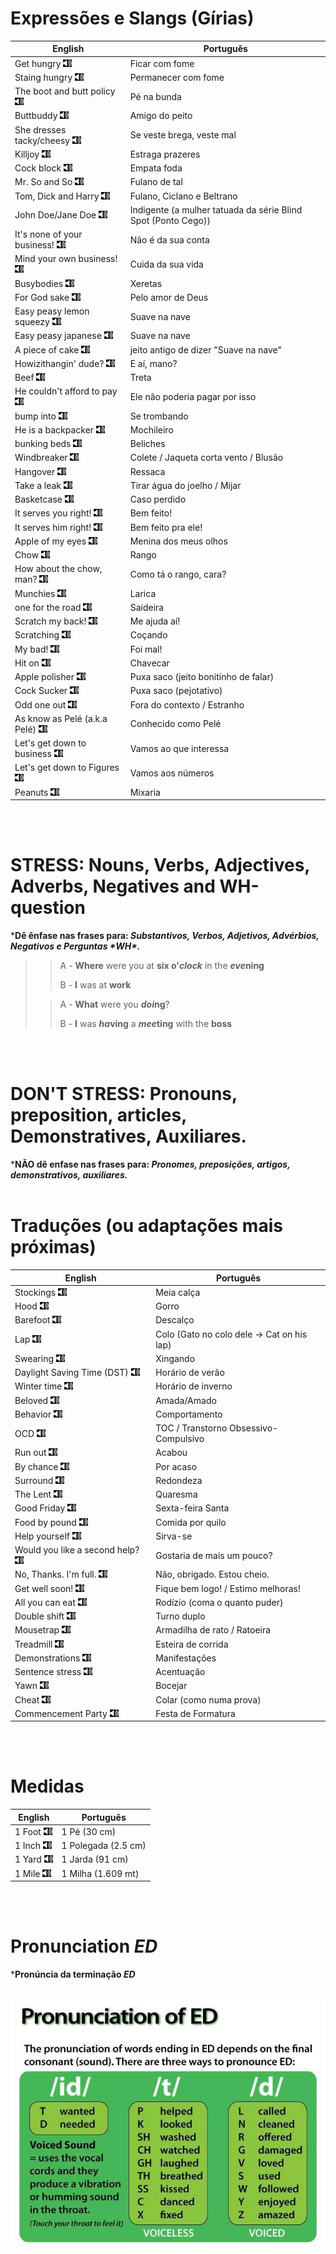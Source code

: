 # Expressões e Slangs (Gírias)

| English  | Português |
| -------- | ------- |
| Get hungry [![Ouvir](./img/speaker.png)](https://translate.google.com/?sl=en&tl=pt&text=Get%20hungry&op=translate "Ouvir") | Ficar com fome |
| Staing hungry [![Ouvir](./img/speaker.png)](https://translate.google.com/?sl=en&tl=pt&text=Stay%20hungry&op=translate "Ouvir") | Permanecer com fome |
| The boot and butt policy [![Ouvir](./img/speaker.png)](https://translate.google.com/?sl=en&tl=pt&text=The%20boot%20and%20butt%20policy&op=translate "Ouvir") | Pé na bunda |
| Buttbuddy [![Ouvir](./img/speaker.png)](https://translate.google.com/?sl=en&tl=pt&text=Buttbuddy&op=translate "Ouvir") | Amigo do peito |
| She dresses tacky/cheesy [![Ouvir](./img/speaker.png)](https://translate.google.com/?sl=en&tl=pt&text=She%20dresses%20tacky/cheesy&op=translate "Ouvir") | Se veste brega, veste mal |
| Killjoy [![Ouvir](./img/speaker.png)](https://translate.google.com/?sl=en&tl=pt&text=Killjoy&op=translate "Ouvir") | Estraga prazeres |
| Cock block [![Ouvir](./img/speaker.png)](https://translate.google.com/?sl=en&tl=pt&text=Cock%20block&op=translate "Ouvir") | Empata foda |
| Mr. So and So [![Ouvir](./img/speaker.png)](https://translate.google.com/?sl=en&tl=pt&text=Mr.%20So%20and%20So&op=translate "Ouvir") | Fulano de tal |
| Tom, Dick and Harry [![Ouvir](./img/speaker.png)](https://translate.google.com/?sl=en&tl=pt&text=Tom,%20Dick%20and%20Harry&op=translate "Ouvir") | Fulano, Ciclano e Beltrano |
| John Doe/Jane Doe [![Ouvir](./img/speaker.png)](https://translate.google.com/?sl=en&tl=pt&text=John%20Doe/Jane%20Doe&op=translate "Ouvir") | Indigente (a mulher tatuada da série Blind Spot (Ponto Cego)) |
| It's none of your business! [![Ouvir](./img/speaker.png)](https://translate.google.com/?sl=en&tl=pt&text=It's%20none%20of%20your%20business!&op=translate "Ouvir") | Não é da sua conta |
| Mind your own business! [![Ouvir](./img/speaker.png)](https://translate.google.com/?sl=en&tl=pt&text=Mind%20your%20own%20business!&op=translate "Ouvir") | Cuida da sua vida |
| Busybodies [![Ouvir](./img/speaker.png)](https://translate.google.com/?sl=en&tl=pt&text=Busybodies&op=translate "Ouvir") | Xeretas |
| For God sake [![Ouvir](./img/speaker.png)](https://translate.google.com/?sl=en&tl=pt&text=For%20God%20sake&op=translate "Ouvir") | Pelo amor de Deus |
| Easy peasy lemon squeezy [![Ouvir](./img/speaker.png)](https://translate.google.com/?sl=en&tl=pt&text=Easy%20peasy%20lemon%20squeezy&op=translate "Ouvir") | Suave na nave |
| Easy peasy japanese [![Ouvir](./img/speaker.png)](https://translate.google.com/?sl=en&tl=pt&text=Easy%20peasy%20japanese&op=translate "Ouvir") | Suave na nave |
| A piece of cake [![Ouvir](./img/speaker.png)](https://translate.google.com/?sl=en&tl=pt&text=A%20piece%20of%20cake&op=translate "Ouvir") | jeito antigo de dizer "Suave na nave" |
| Howizithangin' dude? [![Ouvir](./img/speaker.png)](https://translate.google.com/?sl=en&tl=pt&text=Howizithangin'%20dude?&op=translate "Ouvir") | E aí, mano? |
| Beef [![Ouvir](./img/speaker.png)](https://translate.google.com/?sl=en&tl=pt&text=Beef&op=translate "Ouvir") | Treta |
| He couldn't afford to pay [![Ouvir](./img/speaker.png)](https://translate.google.com/?sl=en&tl=pt&text=He%20couldn't%20afford%20to%20pay&op=translate "Ouvir") | Ele não poderia pagar por isso |
| bump into [![Ouvir](./img/speaker.png)](https://translate.google.com/?sl=en&tl=pt&text=bump%20into&op=translate "Ouvir") | Se trombando |
| He is a backpacker [![Ouvir](./img/speaker.png)](https://translate.google.com/?sl=en&tl=pt&text=He%20is%20a%20backpacker&op=translate "Ouvir") | Mochileiro |
| bunking beds [![Ouvir](./img/speaker.png)](https://translate.google.com/?sl=en&tl=pt&text=bunking%20beds&op=translate "Ouvir") | Beliches |
| Windbreaker [![Ouvir](./img/speaker.png)](https://translate.google.com/?sl=en&tl=pt&text=Windbreaker&op=translate "Ouvir") | Colete / Jaqueta corta vento / Blusão |
| Hangover [![Ouvir](./img/speaker.png)](https://translate.google.com/?sl=en&tl=pt&text=Hangover&op=translate "Ouvir") | Ressaca |
| Take a leak [![Ouvir](./img/speaker.png)](https://translate.google.com/?sl=en&tl=pt&text=Take%20a%20leak&op=translate "Ouvir") | Tirar água do joelho / Mijar |
| Basketcase [![Ouvir](./img/speaker.png)](https://translate.google.com/?sl=en&tl=pt&text=Basketcase&op=translate "Ouvir") | Caso perdido |
| It serves you right! [![Ouvir](./img/speaker.png)](https://translate.google.com/?sl=en&tl=pt&text=It%20serves%20you%20right!&op=translate "Ouvir") | Bem feito! |
| It serves him right! [![Ouvir](./img/speaker.png)](https://translate.google.com/?sl=en&tl=pt&text=It%20serves%20him%20right!&op=translate "Ouvir") | Bem feito pra ele! |
| Apple of my eyes [![Ouvir](./img/speaker.png)](https://translate.google.com/?sl=en&tl=pt&text=Apple%20of%20my%20eyes&op=translate "Ouvir") | Menina dos meus olhos |
| Chow [![Ouvir](./img/speaker.png)](https://translate.google.com/?sl=en&tl=pt&text=Chow&op=translate "Ouvir") | Rango |
| How about the chow, man? [![Ouvir](./img/speaker.png)](https://translate.google.com/?sl=en&tl=pt&text=How%20about%20the%20chow,%20man?&op=translate "Ouvir") | Como tá o rango, cara? |
| Munchies [![Ouvir](./img/speaker.png)](https://translate.google.com/?sl=en&tl=pt&text=Munchies&op=translate "Ouvir") | Larica |
| one for the road [![Ouvir](./img/speaker.png)](https://translate.google.com/?sl=en&tl=pt&text=one%20for%20the%20road&op=translate "Ouvir") | Saideira |
| Scratch my back! [![Ouvir](./img/speaker.png)](https://translate.google.com/?sl=en&tl=pt&text=Scratch%20my%20back!&op=translate "Ouvir") | Me ajuda aí! |
| Scratching [![Ouvir](./img/speaker.png)](https://translate.google.com/?sl=en&tl=pt&text=Scratching&op=translate "Ouvir") | Coçando |
| My bad! [![Ouvir](./img/speaker.png)](https://translate.google.com/?sl=en&tl=pt&text=My%20bad!&op=translate "Ouvir") | Foi mal! |
| Hit on [![Ouvir](./img/speaker.png)](https://translate.google.com/?sl=en&tl=pt&text=Hit%20on&op=translate "Ouvir") | Chavecar |
| Apple polisher [![Ouvir](./img/speaker.png)](https://translate.google.com/?sl=en&tl=pt&text=Apple%20polisher&op=translate "Ouvir") | Puxa saco (jeito bonitinho de falar) |
| Cock Sucker [![Ouvir](./img/speaker.png)](https://translate.google.com/?sl=en&tl=pt&text=Cock%20Sucker&op=translate "Ouvir") | Puxa saco (pejotativo) |
| Odd one out [![Ouvir](./img/speaker.png)](https://translate.google.com/?sl=en&tl=pt&text=Odd%20one%20out&op=translate "Ouvir") | Fora do contexto / Estranho |
| As know as Pelé (a.k.a Pelé) [![Ouvir](./img/speaker.png)](https://translate.google.com/?sl=en&tl=pt&text=As%20know%20as%20Pelé&op=translate "Ouvir") | Conhecido como Pelé |
| Let's get down to business [![Ouvir](./img/speaker.png)](https://translate.google.com/?sl=en&tl=pt&text=Let's%20get%20down%20to%20business&op=translate "Ouvir") | Vamos ao que interessa |
| Let's get down to Figures [![Ouvir](./img/speaker.png)](https://translate.google.com/?sl=en&tl=pt&text=Let's%20get%20down%20to%20Figures&op=translate "Ouvir") | Vamos aos números |
| Peanuts [![Ouvir](./img/speaker.png)](https://translate.google.com/?sl=en&tl=pt&text=Peanuts&op=translate "Ouvir") | Mixaria |


<br/><br/>

# STRESS: Nouns, Verbs, Adjectives, Adverbs, Negatives and WH-question
\***Dê ênfase nas frases para: *Substantivos, Verbos, Adjetivos, Advérbios, Negativos e Perguntas \*WH\*.***
>> A - **Where** were you at **six o'*clock*** in the ***eve*ning**
>> 
>> B - **I** was at **work**
> 
>> A - **What** were you ***doi*ng**?
>>
>> B - **I** was ***ha*ving** a ***mee*ting** with the **boss**

<br/><br/>

# DON'T STRESS: Pronouns, preposition, articles, Demonstratives, Auxiliares.
\***NÃO dê enfase nas frases para: *Pronomes, preposições, artigos, demonstrativos, auxiliares.***
<br/><br/>

# Traduções (ou adaptações mais próximas)

| English  | Português |
| -------- | -------  |
| Stockings [![Ouvir](./img/speaker.png)](https://translate.google.com/?sl=en&tl=pt&text=Stockings&op=translate "Ouvir") | Meia calça |
| Hood [![Ouvir](./img/speaker.png)](https://translate.google.com/?sl=en&tl=pt&text=Hood&op=translate "Ouvir") | Gorro |
| Barefoot [![Ouvir](./img/speaker.png)](https://translate.google.com/?sl=en&tl=pt&text=Barefoot&op=translate "Ouvir") | Descalço |
| Lap [![Ouvir](./img/speaker.png)](https://translate.google.com/?sl=en&tl=pt&text=Lap&op=translate "Ouvir") | Colo (Gato no colo dele -> Cat on his lap) |
| Swearing [![Ouvir](./img/speaker.png)](https://translate.google.com/?sl=en&tl=pt&text=Swearing&op=translate "Ouvir") | Xingando |
| Daylight Saving Time (DST) [![Ouvir](./img/speaker.png)](https://translate.google.com/?sl=en&tl=pt&text=Daylight%20Saving%20Time%20(DST)&op=translate "Ouvir") | Horário de verão |
| Winter time [![Ouvir](./img/speaker.png)](https://translate.google.com/?sl=en&tl=pt&text=Winter%20time&op=translate "Ouvir") | Horário de inverno |
| Beloved [![Ouvir](./img/speaker.png)](https://translate.google.com/?sl=en&tl=pt&text=Beloved&op=translate "Ouvir") | Amada/Amado |
| Behavior [![Ouvir](./img/speaker.png)](https://translate.google.com/?sl=en&tl=pt&text=Behavior&op=translate "Ouvir") | Comportamento |
| OCD [![Ouvir](./img/speaker.png)](https://translate.google.com/?sl=en&tl=pt&text=OCD&op=translate "Ouvir") | TOC / Transtorno Obsessivo-Compulsivo |
| Run out [![Ouvir](./img/speaker.png)](https://translate.google.com/?sl=en&tl=pt&text=Run%20out&op=translate "Ouvir") | Acabou |
| By chance [![Ouvir](./img/speaker.png)](https://translate.google.com/?sl=en&tl=pt&text=By%20chance&op=translate "Ouvir") | Por acaso |
| Surround [![Ouvir](./img/speaker.png)](https://translate.google.com/?sl=en&tl=pt&text=Surround&op=translate "Ouvir") | Redondeza |
| The Lent [![Ouvir](./img/speaker.png)](https://translate.google.com/?sl=en&tl=pt&text=The%20Lent&op=translate "Ouvir") | Quaresma |
| Good Friday [![Ouvir](./img/speaker.png)](https://translate.google.com/?sl=en&tl=pt&text=Good%20Friday&op=translate "Ouvir") | Sexta-feira Santa |
| Food by pound [![Ouvir](./img/speaker.png)](https://translate.google.com/?sl=en&tl=pt&text=Food%20by%20pound&op=translate "Ouvir") | Comida por quilo |
| Help yourself [![Ouvir](./img/speaker.png)](https://translate.google.com/?sl=en&tl=pt&text=Help%20yourself&op=translate "Ouvir") | Sirva-se |
| Would you like a second help? [![Ouvir](./img/speaker.png)](https://translate.google.com/?sl=en&tl=pt&text=Would%20you%20like%20a%20second%20help?&op=translate "Ouvir") | Gostaria de mais um pouco? |
| No, Thanks. I'm full. [![Ouvir](./img/speaker.png)](https://translate.google.com/?sl=en&tl=pt&text=No,%20Thanks.%20I'm%20full.&op=translate "Ouvir") | Não, obrigado. Estou cheio. |
| Get well soon! [![Ouvir](./img/speaker.png)](https://translate.google.com/?sl=en&tl=pt&text=Get%20well%20soon!&op=translate "Ouvir") | Fique bem logo! / Estimo melhoras! |
| All you can eat [![Ouvir](./img/speaker.png)](https://translate.google.com/?sl=en&tl=pt&text=All%20you%20can%20eat&op=translate "Ouvir") | Rodízio (coma o quanto puder) |
| Double shift [![Ouvir](./img/speaker.png)](https://translate.google.com/?sl=en&tl=pt&text=Double%20shift&op=translate "Ouvir") | Turno duplo |
| Mousetrap [![Ouvir](./img/speaker.png)](https://translate.google.com/?sl=en&tl=pt&text=Mousetrap&op=translate "Ouvir") | Armadilha de rato / Ratoeira |
| Treadmill [![Ouvir](./img/speaker.png)](https://translate.google.com/?sl=en&tl=pt&text=Treadmill&op=translate "Ouvir") | Esteira de corrida |
| Demonstrations [![Ouvir](./img/speaker.png)](https://translate.google.com/?sl=en&tl=pt&text=Demonstrations&op=translate "Ouvir") | Manifestações |
| Sentence stress [![Ouvir](./img/speaker.png)](https://translate.google.com/?sl=en&tl=pt&text=Sentence%20stress&op=translate "Ouvir") | Acentuação |
| Yawn [![Ouvir](./img/speaker.png)](https://translate.google.com/?sl=en&tl=pt&text=Yawn&op=translate "Ouvir") | Bocejar |
| Cheat [![Ouvir](./img/speaker.png)](https://translate.google.com/?sl=en&tl=pt&text=Cheat&op=translate "Ouvir") | Colar (como numa prova) |
| Commencement Party [![Ouvir](./img/speaker.png)](https://translate.google.com/?sl=en&tl=pt&text=Commencement%20Party&op=translate "Ouvir") | Festa de Formatura |

<br/><br/>

# Medidas

| English  | Português |
| -------- | -------  |
| 1 Foot [![Ouvir](./img/speaker.png)](https://translate.google.com/?sl=en&tl=pt&text=1%20Foot&op=translate) | 1 Pé (30 cm) |
| 1 Inch [![Ouvir](./img/speaker.png)](https://translate.google.com/?sl=en&tl=pt&text=1%20Inch&op=translate) | 1 Polegada (2.5 cm) |
| 1 Yard [![Ouvir](./img/speaker.png)](https://translate.google.com/?sl=en&tl=pt&text=1%20Yard&op=translate) | 1 Jarda (91 cm) |
| 1 Mile [![Ouvir](./img/speaker.png)](https://translate.google.com/?sl=en&tl=pt&text=1%20Mile&op=translate) | 1 Milha (1.609 mt) |

<br/><br/>

# Pronunciation *ED*
\***Pronúncia da terminação *ED***
<br/><br/>

![Pronunciation ED](./img/pronunciation%20ED.jpg)

